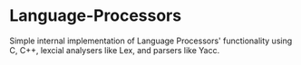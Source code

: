 # Language-Processors
Simple internal implementation of Language Processors' functionality using C, C++, lexcial analysers like Lex, and parsers like Yacc.
